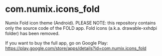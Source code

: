 com.numix.icons_fold
====================

Numix Fold icon theme (Android).
PLEASE NOTE: this repository contains only the source code of the FOLD app. Fold icons (a.k.a. drawable-xxhdpi folder) has been removed. 

If you want to buy the full app, go on Google Play: https://play.google.com/store/apps/details?id=com.numix.icons_fold
